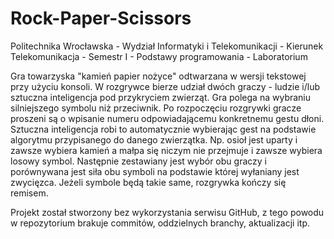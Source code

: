 # Rock-Paper-Scissors
Politechnika Wrocławska - Wydział Informatyki i Telekomunikacji - Kierunek Telekomunikacja - Semestr I - Podstawy programowania - Laboratorium

Gra towarzyska "kamień papier nożyce" odtwarzana w wersji tekstowej przy użyciu konsoli. W rozgrywce bierze udział dwóch graczy - ludzie i/lub sztuczna inteligencja pod przykryciem zwierząt. Gra polega na wybraniu silniejszego symbolu niż przeciwnik. Po rozpoczęciu rozgrywki gracze proszeni są o wpisanie numeru odpowiadającemu konkretnemu gestu dłoni. Sztuczna inteligencja robi to automatycznie wybierając gest na podstawie algorytmu przypisanego do danego zwierzątka. Np. osioł jest uparty i zawsze wybiera kamień a małpa się niczym nie przejmuje i zawsze wybiera losowy symbol. Następnie zestawiany jest wybór obu graczy i porównywana jest siła obu symboli na podstawie której wyłaniany jest zwycięzca. Jeżeli symbole będą takie same, rozgrywka kończy się remisem.

Projekt został stworzony bez wykorzystania serwisu GitHub, z tego powodu w repozytorium brakuje commitów, oddzielnych branchy, aktualizacji itp.
